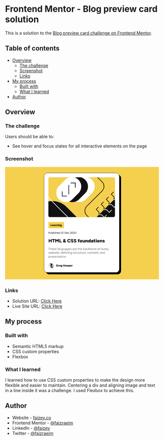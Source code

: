 # Frontend Mentor - Blog preview card solution

This is a solution to the [Blog preview card challenge on Frontend Mentor](https://www.frontendmentor.io/challenges/blog-preview-card-ckPaj01IcS).

## Table of contents

- [Overview](#overview)
  - [The challenge](#the-challenge)
  - [Screenshot](#screenshot)
  - [Links](#links)
- [My process](#my-process)
  - [Built with](#built-with)
  - [What I learned](#what-i-learned)
- [Author](#author)

## Overview

### The challenge

Users should be able to:

- See hover and focus states for all interactive elements on the page

### Screenshot

![](./screenshot.png)

### Links

- Solution URL: [Click Here](https://github.com/faizraeim/blog-preview-card)
- Live Site URL: [Click Here](https://faizraeim.github.io/blog-preview-card)

## My process

### Built with

- Semantic HTML5 markup
- CSS custom properties
- Flexbox

### What I learned
I learned how to use CSS custom properties to make the design more flexible and easier to maintain.
Centering a div and aligning image and text in a line inside it was a challenge. I used Flexbox to achieve this.


## Author

- Website - [faizey.co](https://www.faizey.co)
- Frontend Mentor - [@faizraeim](https://www.frontendmentor.io/profile/faizraeim)
- LinkedIn - [@faizey](https://www.linkedin.com/in/faizey)
- Twitter - [@faizraeim](https://www.twitter.com/faizraeim)
